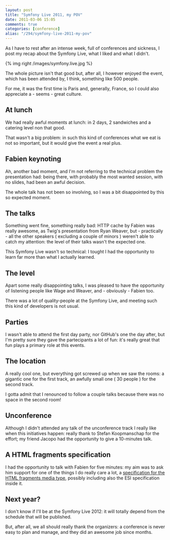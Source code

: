 ```yaml
---
layout: post
title: "Symfony Live 2011, my POV"
date: 2011-03-06 15:05
comments: true
categories: [conference]
alias: "/294/symfony-live-2011-my-pov"
---
```


As I have to rest after an intense week, full of conferences and sickness, I post my recap about the Symfony Live, what I liked and what I didn't.
<!-- more -->

{% img right /images/symfony.live.jpg %}

The whole picture isn't that good but, after all, I however enjoyed the event, which has been attended by, I think, something like 500 people.

For me, it was the first time is Paris and, generally, France, so I could also appreciate a - seems - great culture.

## At lunch

We had really awful moments at lunch: in 2 days, 2 sandwiches and a catering level non that good.

That wasn't a big problem: in such this kind of conferences what we eat is not so important, but it would give the event a real plus.

## Fabien keynoting

Ah, another bad moment, and I'm not referring to the technical problem the presentation had: being there, with probably the most wanted session, with no slides, had been an awful decision.

The whole talk has not been so involving, so I was a bit disappointed by this so expected moment.

## The talks

Something went fine, something really bad: HTTP cache by Fabien was really awesome, as Twig's presentation from Ryan Weaver, but - practically - all the other speakers ( excluding a couple of minors ) weren't able to catch my attention: the level of their talks wasn't the expected one.

This Symfony Live wasn't so technical: I tought I had the opportunity to learn far more than what I actually learned.

## The level

Apart some really disappointing talks, I was pleased to have the opportunity of listening people like Wage and Weaver, and - obviously - Fabien too.

There was a lot of quality-people at the Symfony Live, and meeting such this kind of developers is not usual.

## Parties

I wasn't able to attend the first day party, nor GitHub's one the day after, but I'm pretty sure they gave the partecipants a lot of fun: it's really great that fun plays a primary role at this events.

## The location

A really cool one, but everything got screwed up when we saw the rooms: a gigantic one for the first track, an awfully small one ( 30 people ) for the second track.

I gotta admit that I renounced to follow a couple talks because there was no space in the second room!

## Unconference

Although I didn't attended any talk of the unconference track I really like when this initiatives happen: really thank to Stefan Koopmanschap for the effort; my friend Jacopo had the opportunity to give a 10-minutes talk.

## A HTML fragments specification

I had the opportunity to talk with Fabien for five minutes: my aim was to ask him support for one of the things I do really care a lot, a [specification for the HTML fragments media type](http://tech.groups.yahoo.com/group/rest-discuss/message/17357), possibly including also the ESI specification inside it.

## Next year?

I don't know if I'll be at the Symfony Live 2012: it will totally depend from the schedule that will be published.

But, after all, we all should really thank the organizers: a conference is never easy to plan and manage, and they did an awesome job since months.
